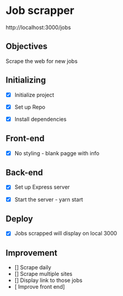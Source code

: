 # Job scrapper



 http://localhost:3000/jobs

## Objectives
Scrape the web for new jobs

## Initializing
* [x] Initialize project
* [x] Set up Repo
* [x] Install dependencies


## Front-end
* [x] No styling - blank pagge with info




## Back-end
* [x] Set up Express server
* [x] Start the server - yarn start



## Deploy
* [x] Jobs scrapped will display on local 3000


## Improvement
* [] Scrape daily
* [] Scrape multiple sites
* [] Display link to those jobs
* [ Improve front end]


